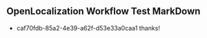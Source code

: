 ## OpenLocalization Workflow Test MarkDown
* caf70fdb-85a2-4e39-a62f-d53e33a0caa1 thanks!

<!--HONumber=Jul16_HO5-->



